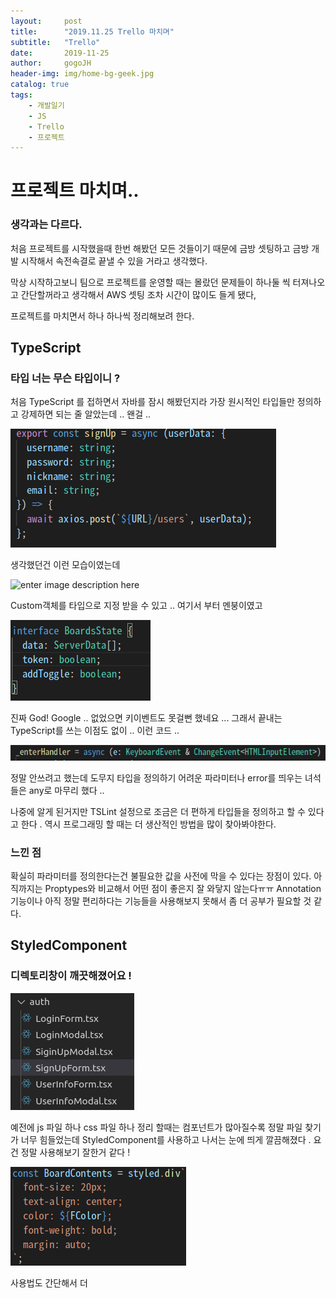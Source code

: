 ```yaml
---
layout:     post
title:      "2019.11.25 Trello 마치며"
subtitle:   "Trello"
date:       2019-11-25
author:     gogoJH
header-img: img/home-bg-geek.jpg
catalog: true
tags:
    - 개발일기
    - JS
    - Trello
    - 프로젝트
---
```

# 프로젝트 마치며..
### 생각과는 다르다.
처음 프로젝트를 시작했을때 한번 해봤던 모든 것들이기 때문에 금방 
셋팅하고 금방 개발 시작해서 속전속결로 끝낼 수 있을 거라고 생각했다.

막상 시작하고보니 팀으로 프로젝트를 운영할 때는 몰랐던 문제들이 
하나둘 씩 터져나오고 간단할꺼라고 생각해서 AWS 셋팅 조차 시간이
많이도 들게 됐다,

프로젝트를 마치면서 하나 하나씩 정리해보려 한다.

## TypeScript  
### 타입 너는 무슨 타입이니 ? 
처음 TypeScript 를 접하면서 자바를 잠시 해봤던지라 가장 원시적인
타입들만 정의하고 강제하면 되는 줄 알았는데 .. 왠걸 .. 

 ![enter image description here](/img/typescript.png)
 
 생각했던건 이런 모습이였는데 

 ![enter image description here](/img/typescript1.png)

Custom객체를 타입으로 지정 받을 수 있고 .. 여기서 부터 멘붕이였고

 ![enter image description here](/img/typescript2.png)

진짜 God! Google .. 없었으면 키이벤트도 못걸뻔 했네요 ...
그래서 끝내는 TypeScript를 쓰는 이점도 없이 .. 이런 코드 ..

 ![enter image description here](/img/typescript3.png)

정말 안쓰려고 했는데 도무지 타입을 정의하기 어려운 파라미터나
error를 띄우는 녀석들은 any로 마무리 했다 ..

나중에 알게 된거지만 TSLint 설정으로 조금은 더 편하게 타입들을 
정의하고 할 수 있다고 한다 .
역시 프로그래밍 할 때는 더 생산적인 방법을 많이 찾아봐야한다.

### 느낀 점

확실히 파라미터를 정의한다는건 불필요한 값을 사전에 막을 수 있다는
장점이 있다. 아직까지는 Proptypes와 비교해서 어떤 점이 좋은지
잘 와닿지 않는다ㅠㅠ Annotation 기능이나 아직 정말 편리하다는 기능들을 사용해보지 못해서 좀 더 공부가 필요할 것 같다.

 ## StyledComponent
 ### 디렉토리창이 깨끗해졌어요 !
 ![enter image description here](/img/styled.png)

예전에 js 파일 하나 css 파일 하나 정리 할때는 컴포넌트가 많아질수록
정말 파일 찾기가 너무 힘들었는데 StyledComponent를 사용하고 
나서는 눈에 띄게 깔끔해졌다 . 요건 정말 사용해보기 잘한거 같다 !

 ![enter image description here](/img/styled2.png)

사용법도 간단해서 더


<!--stackedit_data:
eyJoaXN0b3J5IjpbMzQxNTk2NjMwLC0xNjY0NTk0NDc4LC02ND
kyNjM4MjUsLTY3NTI3MTk5NCwxNTUxMDcwMzUxXX0=
-->